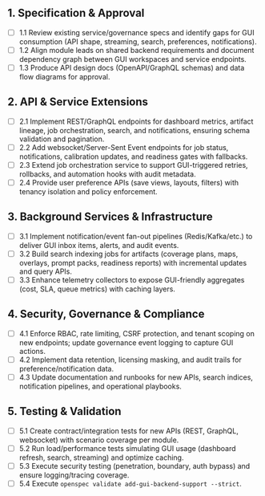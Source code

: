 ## 1. Specification & Approval
- [ ] 1.1 Review existing service/governance specs and identify gaps for GUI consumption (API shape, streaming, search, preferences, notifications).
- [ ] 1.2 Align module leads on shared backend requirements and document dependency graph between GUI workspaces and service endpoints.
- [ ] 1.3 Produce API design docs (OpenAPI/GraphQL schemas) and data flow diagrams for approval.

## 2. API & Service Extensions
- [ ] 2.1 Implement REST/GraphQL endpoints for dashboard metrics, artifact lineage, job orchestration, search, and notifications, ensuring schema validation and pagination.
- [ ] 2.2 Add websocket/Server-Sent Event endpoints for job status, notifications, calibration updates, and readiness gates with fallbacks.
- [ ] 2.3 Extend job orchestration service to support GUI-triggered retries, rollbacks, and automation hooks with audit metadata.
- [ ] 2.4 Provide user preference APIs (save views, layouts, filters) with tenancy isolation and policy enforcement.

## 3. Background Services & Infrastructure
- [ ] 3.1 Implement notification/event fan-out pipelines (Redis/Kafka/etc.) to deliver GUI inbox items, alerts, and audit events.
- [ ] 3.2 Build search indexing jobs for artifacts (coverage plans, maps, overlays, prompt packs, readiness reports) with incremental updates and query APIs.
- [ ] 3.3 Enhance telemetry collectors to expose GUI-friendly aggregates (cost, SLA, queue metrics) with caching layers.

## 4. Security, Governance & Compliance
- [ ] 4.1 Enforce RBAC, rate limiting, CSRF protection, and tenant scoping on new endpoints; update governance event logging to capture GUI actions.
- [ ] 4.2 Implement data retention, licensing masking, and audit trails for preference/notification data.
- [ ] 4.3 Update documentation and runbooks for new APIs, search indices, notification pipelines, and operational playbooks.

## 5. Testing & Validation
- [ ] 5.1 Create contract/integration tests for new APIs (REST, GraphQL, websocket) with scenario coverage per module.
- [ ] 5.2 Run load/performance tests simulating GUI usage (dashboard refresh, search, streaming) and optimize caching.
- [ ] 5.3 Execute security testing (penetration, boundary, auth bypass) and ensure logging/tracing coverage.
- [ ] 5.4 Execute `openspec validate add-gui-backend-support --strict`.
